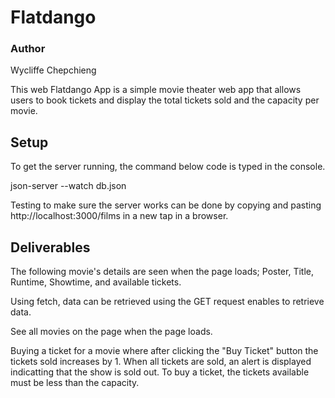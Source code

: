 # Flatdango
### Author
Wycliffe Chepchieng


This web Flatdango App is a simple movie theater web app that allows users to book tickets and display the total tickets sold and the capacity per movie.

## Setup
To get the server running, the command below code is typed in the console.

json-server --watch db.json

Testing to make sure the server works can be done by copying and pasting http://localhost:3000/films in a new tap in a browser.

## Deliverables
The following movie's details are seen when the page loads;
Poster, Title, Runtime, Showtime, and available tickets.

Using fetch, data can be retrieved using the GET request enables to retrieve data.

See all movies on the page when the page loads.

Buying a ticket for a movie where after clicking the "Buy Ticket" button the tickets sold increases by 1. When all tickets are sold, an alert is displayed indicatting that the show is sold out. To buy a ticket, the tickets available must be  less than the capacity.